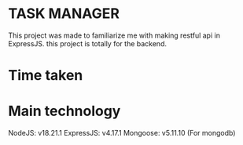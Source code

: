 # TASK MANAGER

This project was made to familiarize me with making restful api in ExpressJS. this project is totally for the backend.

# Time taken

# Main technology

NodeJS: v18.21.1
ExpressJS: v4.17.1
Mongoose: v5.11.10 (For mongodb)
